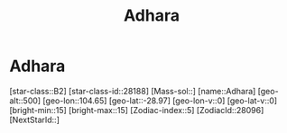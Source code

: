 ﻿---
title: "Adhara"
location: [-28.97,104.65,500]
SpocWebEntityId: 27251
isDeleted: false
isReadOnly: false
confidential: public
type: Station
tags:
- astro/Star

---

# Adhara


[star-class::B2]
[star-class-id::28188]
[Mass-sol::]
[name::Adhara]
[geo-alt::500]
[geo-lon::104.65]
[geo-lat::-28.97]
[geo-lon-v::0]
[geo-lat-v::0]
[bright-min::15]
[bright-max::15]
[Zodiac-index::5]
[ZodiacId::28096]
[NextStarId::]

